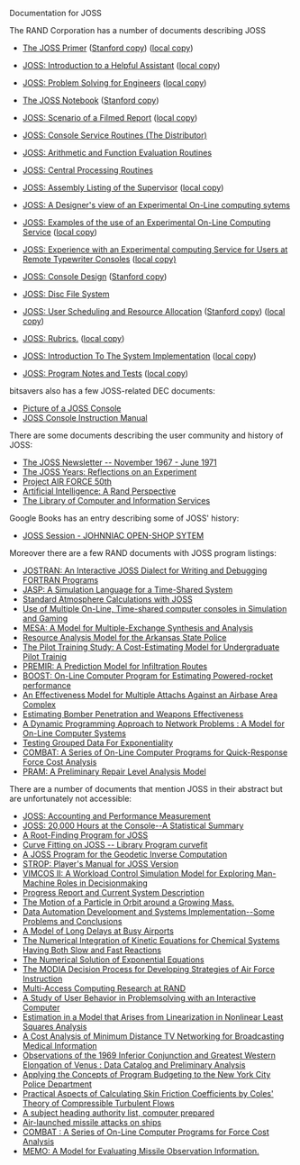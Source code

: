 Documentation for JOSS

The RAND Corporation has a number of documents describing JOSS
* [The JOSS Primer](https://www.rand.org/content/dam/rand/pubs/research_memoranda/2006/RM5220.pdf) ([Stanford copy](https://stacks.stanford.edu/file/druid:zk378ys9165/zk378ys9165.pdf)) ([local copy](https://github.com/PDP-10/joss-36/blob/master/doc/RM-5220-PR_The_JOSS_Primer_Aug67.pdf))

* [JOSS: Introduction to a Helpful Assistant](https://www.rand.org/content/dam/rand/pubs/research_memoranda/2006/RM5058.pdf) ([local copy](RM5058.pdf))

* [JOSS: Problem Solving for Engineers](https://www.rand.org/content/dam/rand/pubs/research_memoranda/2006/RM5322.pdf) ([local copy](https://github.com/PDP-10/joss-36/blob/master/doc/RM-5322-PR_JOSS_Problem_Solving_For_Engineers_May67.pdf))

* [The JOSS Notebook](https://www.rand.org/content/dam/rand/pubs/research_memoranda/2006/RM5367.pdf) ([Stanford copy](https://stacks.stanford.edu/file/druid:sy564pk9916/sy564pk9916.pdf))

* [JOSS: Scenario of a Filmed Report](https://www.rand.org/content/dam/rand/pubs/research_memoranda/2007/RM4162.pdf) ([local copy](https://github.com/PDP-10/joss-36/blob/master/doc/RM-4162-PR_JOSS_Scenario_Of_A_Filmed_Report_Jun64.pdf))

* [JOSS: Console Service Routines (The Distributor)](https://www.rand.org/content/dam/rand/pubs/research_memoranda/2020/RM5044.pdf)

* [JOSS: Arithmetic and Function Evaluation Routines](https://www.rand.org/content/dam/rand/pubs/research_memoranda/2020/RM5028.pdf)

* [JOSS: Central Processing Routines](https://www.rand.org/content/dam/rand/pubs/research_memoranda/2007/RM5270.pdf)

* [JOSS: Assembly Listing of the Supervisor](https://www.rand.org/content/dam/rand/pubs/research_memoranda/2009/RM5437.pdf) ([local copy](RM5437.pdf))

* [JOSS: A Designer's view of an Experimental On-Line computing sytems](https://www.rand.org/content/dam/rand/pubs/papers/2008/P2922.pdf)

* [JOSS: Examples of the use of an Experimental On-Line Computing Service](https://www.rand.org/content/dam/rand/pubs/papers/2008/P3131.pdf) ([local copy](https://github.com/PDP-10/joss-36/blob/master/doc/P-3131_JOSS_Examples_Of_The_Use_Of_An_Experimental_On-Line_Computing_Service_Apr65.pdf))

* [JOSS: Experience with an Experimental computing Service for Users at Remote Typewriter Consoles](https://www.rand.org/content/dam/rand/pubs/papers/2008/P3149.pdf) ([local copy)](https://github.com/PDP-10/joss-36/blob/master/doc/RM-4162-PR_JOSS_Scenario_Of_A_Filmed_Report_Jun64.pdf)

* [JOSS: Console Design](https://www.rand.org/content/dam/rand/pubs/research_memoranda/2006/RM5218.pdf) ([Stanford copy](https://stacks.stanford.edu/file/druid:sq769dd9054/sq769dd9054.pdf))

* [JOSS: Disc File System](https://www.rand.org/content/dam/rand/pubs/research_memoranda/2006/RM5257.pdf)

* [JOSS: User Scheduling and Resource Allocation](https://www.rand.org/pubs/research_memoranda/RM5216.html) ([Stanford copy](https://stacks.stanford.edu/file/druid:sy862wd3604/sy862wd3604.pdf)) ([local copy](https://www.rand.org/pubs/research_memoranda/RM5216.html))

* [JOSS: Rubrics.](http://bitsavers.org/pdf/rand/joss/P-3560_JOSS_Rubrics_Mar67.pdf) ([local copy](https://github.com/PDP-10/joss-36/blob/master/doc/P-3560_JOSS_Rubrics_Mar67.pdf))

* [JOSS: Introduction To The System Implementation](http://bitsavers.org/pdf/rand/joss/P-3486_JOSS_Introduction_To_The_System_Implementation_Nov66.pdf) ([local copy](https://github.com/PDP-10/joss-36/blob/master/doc/P-3486_JOSS_Introduction_To_The_System_Implementation_Nov66.pdf))

* [JOSS: Program Notes and Tests](https://github.com/PDP-10/joss-36/blob/master/doc/JOSS_Program_Notes_and_Tests.pdf) ([local copy](https://github.com/PDP-10/joss-36/blob/master/doc/JOSS_Program_Notes_and_Tests.pdf))

bitsavers also has a few JOSS-related DEC documents:
* [Picture of a JOSS Console](http://bitsavers.org/pdf/dec/pdp6/P2324_JOSS_Console_Picture.jpg)
* [JOSS Console Instruction Manual](http://bitsavers.org/pdf/dec/pdp6/H-616_JOSSconsole_Mar66.pdf)

There are some documents describing the user community and history of JOSS:
* [The JOSS Newsletter -- November 1967 - June 1971](https://www.rand.org/content/dam/rand/pubs/papers/2006/P3940.7.pdf)
* [The JOSS Years: Reflections on an Experiment](https://www.rand.org/content/dam/rand/pubs/reports/2008/R918.pdf)
* [Project AIR FORCE 50th](https://www.rand.org/content/dam/rand/www/external/publications/PAFbook.pdf)
* [Artificial Intelligence: A Rand Perspective](https://stacks.stanford.edu/file/druid:cj328ns9771/cj328ns9771.pdf)
* [The Library of Computer and Information Services](https://archive.org/download/TNM_The_Library_of_Computer_and_Information_Servi_20180515_0374/TNM_The_Library_of_Computer_and_Information_Servi_20180515_0374.pdf)

Google Books has an entry describing some of JOSS' history:
* [JOSS Session - JOHNNIAC OPEN-SHOP SYTEM](https://books.google.com.tw/books?id=Hy-jBQAAQBAJ&pg=PA499&lpg=PA499&dq=%22JOSS+Language%22&source=bl&ots=jl4I1hAYY-&sig=ACfU3U3VIPAO3CYiQrQHpgX3eVdViyYRjw&hl=en&sa=X&ved=2ahUKEwi9rvLLp_7nAhWszIsBHem0AWUQ6AEwBnoECAsQAQ#v=onepage&q=%22JOSS%20Language%22&f=false)

Moreover there are a few RAND documents with JOSS program listings:
* [JOSTRAN: An Interactive JOSS Dialect for Writing and Debugging FORTRAN Programs](https://www.rand.org/content/dam/rand/pubs/research_memoranda/2006/RM6248.pdf)
* [JASP: A Simulation Language for a Time-Shared System](https://www.rand.org/content/dam/rand/pubs/research_memoranda/2006/RM6279.pdf)
* [Standard Atmosphere Calculations with JOSS](https://www.rand.org/content/dam/rand/pubs/reports/2009/R1550.8.pdf)
* [Use of Multiple On-Line, Time-shared computer consoles in Simulation and Gaming](https://www.rand.org/content/dam/rand/pubs/papers/2008/P3606.pdf)
* [MESA: A Model for Multiple-Exchange Synthesis and Analysis](https://www.rand.org/content/dam/rand/pubs/reports/2006/R941.pdf)
* [Resource Analysis Model for the Arkansas State Police](https://www.rand.org/content/dam/rand/pubs/research_memoranda/2006/RM6302.pdf)
* [The Pilot Training Study: A Cost-Estimating Model for Undergraduate Pilot Trainig](https://www.rand.org/content/dam/rand/pubs/research_memoranda/2008/RM6083.pdf)
* [PREMIR: A Prediction Model for Infiltration Routes](https://www.rand.org/content/dam/rand/pubs/reports/2008/R656.pdf)
* [BOOST: On-Line Computer Program for Estimating Powered-rocket performance](https://www.rand.org/content/dam/rand/pubs/reports/2006/R670.pdf)
* [An Effectiveness Model for Multiple Attachs Against an Airbase Area Complex](https://www.rand.org/content/dam/rand/pubs/reports/2008/R1639.pdf)
* [Estimating Bomber Penetration and Weapons Effectiveness](https://www.rand.org/content/dam/rand/pubs/reports/2009/R1278.1.pdf)
* [A Dynamic Programming Approach to Network Problems : A Model for On-Line Computer Systems](https://archive.org/download/DTIC_AD0711811/DTIC_AD0711811.pdf)
* [Testing Grouped Data For Exponentiality](https://archive.org/download/DTIC_AD0674034/DTIC_AD0674034.pdf)
* [COMBAT: A Series of On-Line Computer Programs for Quick-Response Force Cost Analysis](https://archive.org/download/DTIC_AD0687723/DTIC_AD0687723.pdf)
* [PRAM: A Preliminary Repair Level Analysis Model](https://archive.org/download/DTIC_AD0676271/DTIC_AD0676271.pdf)

There are a number of documents that mention JOSS in their abstract but are unfortunately not accessible:
* [JOSS: Accounting and Performance Measurement](https://www.rand.org/pubs/research_memoranda/RM5217.html)
* [JOSS: 20,000 Hours at the Console--A Statistical Summary](https://www.rand.org/pubs/research_memoranda/RM5359.html)
* [A Root-Finding Program for JOSS](https://www.rand.org/pubs/reports/R1550z9.html)
* [Curve Fitting on JOSS -- Library Program curvefit](https://www.rand.org/pubs/reports/R1550z7.html)
* [A JOSS Program for the Geodetic Inverse Computation](https://www.rand.org/pubs/papers/P4950.html)
* [STROP: Player's Manual for JOSS Version](https://www.rand.org/pubs/research_memoranda/RM5466.html)
* [VIMCOS II: A Workload Control Simulation Model for Exploring Man-Machine Roles in Decisionmaking](https://www.rand.org/pubs/reports/R1094.html)
* [Progress Report and Current System Description](https://www.rand.org/pubs/papers/P3863.html)
* [The Motion of a Particle in Orbit around a Growing Mass.](https://www.rand.org/pubs/papers/P5069.html)
* [Data Automation Development and Systems Implementation--Some Problems and Conclusions](https://www.rand.org/pubs/papers/P3648.html)
* [A Model of Long Delays at Busy Airports](https://www.rand.org/pubs/papers/P4126.html)
* [The Numerical Integration of Kinetic Equations for Chemical Systems Having Both Slow and Fast Reactions](https://www.rand.org/pubs/papers/P3547.html)
* [The Numerical Solution of Exponential Equations](https://www.rand.org/pubs/papers/P5281.html)
* [The MODIA Decision Process for Developing Strategies of Air Force Instruction](https://www.rand.org/pubs/reports/R1019.html)
* [Multi-Access Computing Research at RAND](https://www.rand.org/pubs/papers/P4738.html)
* [A Study of User Behavior in Problemsolving with an Interactive Computer](https://www.rand.org/pubs/reports/R0513.html)
* [Estimation in a Model that Arises from Linearization in Nonlinear Least Squares Analysis](https://www.rand.org/pubs/reports/R0723.html)
* [A Cost Analysis of Minimum Distance TV Networking for Broadcasting Medical Information](https://www.rand.org/pubs/research_memoranda/RM6204.html)
* [Observations of the 1969 Inferior Conjunction and Greatest Western Elongation of Venus : Data Catalog and Preliminary Analysis](https://www.rand.org/pubs/research_memoranda/RM6262.html)
* [Applying the Concepts of Program Budgeting to the New York City Police Department](https://www.rand.org/pubs/research_memoranda/RM5846.html)
* [Practical Aspects of Calculating Skin Friction Coefficients by Coles' Theory of Compressible Turbulent Flows](https://www.rand.org/pubs/research_memoranda/RM5260.html)
* [A subject heading authority list, computer prepared](https://www.rand.org/pubs/papers/P3485.html)
* [Air-launched missile attacks on ships](https://www.rand.org/pubs/papers/P6264.html)
* [COMBAT : A Series of On-Line Computer Programs for Force Cost Analysis](https://www.rand.org/pubs/papers/P3646.html)
* [MEMO: A Model for Evaluating Missile Observation Information.](https://www.rand.org/pubs/research_memoranda/RM6359.html)
